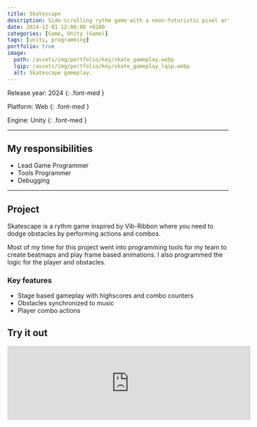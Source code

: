 ```yaml
---
title: Skatescape
description: Side-scrolling rythm game with a neon-futuristic pixel artstyle.
date: 2024-12-01 12:00:00 +0200
categories: [Game, Unity (Game)]
tags: [unity, programming]
portfolio: true
image:
  path: /assets/img/portfolio/key/skate_gameplay.webp
  lqip: /assets/img/portfolio/key/skate_gameplay_lqip.webp
  alt: Skatescape gameplay.
---
```


Release year: <span class="highlighted">2024</span>
{: .font-med }

Platform: <span class="highlighted">Web</span>
{: .font-med }

Engine: <span class="highlighted">Unity</span>
{: .font-med }

---

## My responsibilities

- Lead Game Programmer
- Tools Programmer
- Debugging

---

## Project

Skatescape is a rythm game inspired by Vib-Ribbon where you need to dodge obstacles by performing actions and combos.

Most of my time for this project went into programming tools for my team to create beatmaps and play frame based animations. I also programmed the logic for the player and obstacles.

### Key features

- Stage based gameplay with highscores and combo counters
- Obstacles synchronized to music
- Player combo actions

## Try it out

<iframe frameborder="0" src="https://itch.io/embed/3158018?border_width=2&amp;bg_color=1b1b1e&amp;fg_color=eeeeee&amp;link_color=f69547&amp;border_color=363636" width="554" height="169"><a href="https://lasriel.itch.io/skatescape">Skatescape by Lasriel, Frass, Skunbylgo, ou6h, PumpunPoju, Kageroomaru</a></iframe>